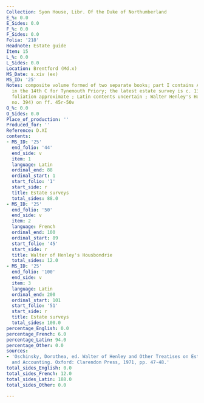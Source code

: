 ```yaml
---
Collection: Syon House, Libr. Of the Duke of Northumberland
E_%: 0.0
E_Sides: 0.0
F_%: 0.0
F_Sides: 0.0
Folia: '218'
Headnote: Estate guide
Item: 15
L_%: 0.0
L_Sides: 0.0
Location: Brentford (Md.x)
MS_Date: s.xiv (ex)
MS_ID: '25'
Notes: composite volume formed of two separate books; part I contains AN and was copied
  in the 14th C for Tynemouth Priory; the latest estate survey is c. 1378 ; total
  foliation approximate ; Latin contents uncertain ; Walter Henley's Housbondrie (Dean
  no. 394) on ff. 45r-50v
O_%: 0.0
O_Sides: 0.0
Place_of_production: ''
Produced_for: ''
Reference: D.XI
contents:
- MS_ID: '25'
  end_folio: '44'
  end_side: v
  item: 1
  language: Latin
  ordinal_end: 88
  ordinal_start: 1
  start_folio: '1'
  start_side: r
  title: Estate surveys
  total_sides: 88.0
- MS_ID: '25'
  end_folio: '50'
  end_side: v
  item: 2
  language: French
  ordinal_end: 100
  ordinal_start: 89
  start_folio: '45'
  start_side: r
  title: Walter of Henley's Housbondrie
  total_sides: 12.0
- MS_ID: '25'
  end_folio: '100'
  end_side: v
  item: 3
  language: Latin
  ordinal_end: 200
  ordinal_start: 101
  start_folio: '51'
  start_side: r
  title: Estate surveys
  total_sides: 100.0
percentage_English: 0.0
percentage_French: 6.0
percentage_Latin: 94.0
percentage_Other: 0.0
sources:
- 'Oschinsky, Dorothea, ed. Walter of Henley and Other Treatises on Estate Management
  and Accounting. Oxford: Clarendon Press, 1971, pp. 47-48.'
total_sides_English: 0.0
total_sides_French: 12.0
total_sides_Latin: 188.0
total_sides_Other: 0.0

---
```


